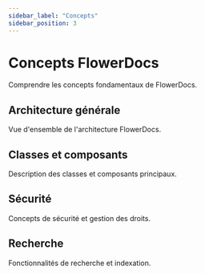 ```yaml
---
sidebar_label: "Concepts"
sidebar_position: 3
---
```


# Concepts FlowerDocs

Comprendre les concepts fondamentaux de FlowerDocs.

## Architecture générale

Vue d'ensemble de l'architecture FlowerDocs.

## Classes et composants

Description des classes et composants principaux.

## Sécurité

Concepts de sécurité et gestion des droits.

## Recherche

Fonctionnalités de recherche et indexation.